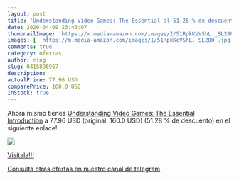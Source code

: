```yaml
---
layout: post
title: 'Understanding Video Games: The Essential al 51.28 % de descuento'
date: 2020-04-09 23:45:07
thumbnailImage: 'https://m.media-amazon.com/images/I/51RpkKeVShL._SL200_.jpg'
images: [ 'https://m.media-amazon.com/images/I/51RpkKeVShL._SL200_.jpg' ]
comments: true
category: ofertas
author: ring
slug: 0415896967
description:
actualPrice: 77.96 USD
comparePrice: 160.0 USD
inStock: true
---
```


Ahora mismo tienes [Understanding Video Games: The Essential Introduction](https://www.amazon.com/dp/0415896967/?tag=redken08-20) a 77.96 USD (original: 160.0 USD) (51.28 %  de descuento) en el siguiente enlace!

[![](https://m.media-amazon.com/images/I/51RpkKeVShL._SL200_.jpg)](https://www.amazon.com/dp/0415896967/?tag=redken08-20)

[Visítala!!!](https://www.amazon.com/dp/0415896967/?tag=redken08-20)

[Consulta otras ofertas en nuestro canal de telegram](https://t.me/s/ofertas25)
